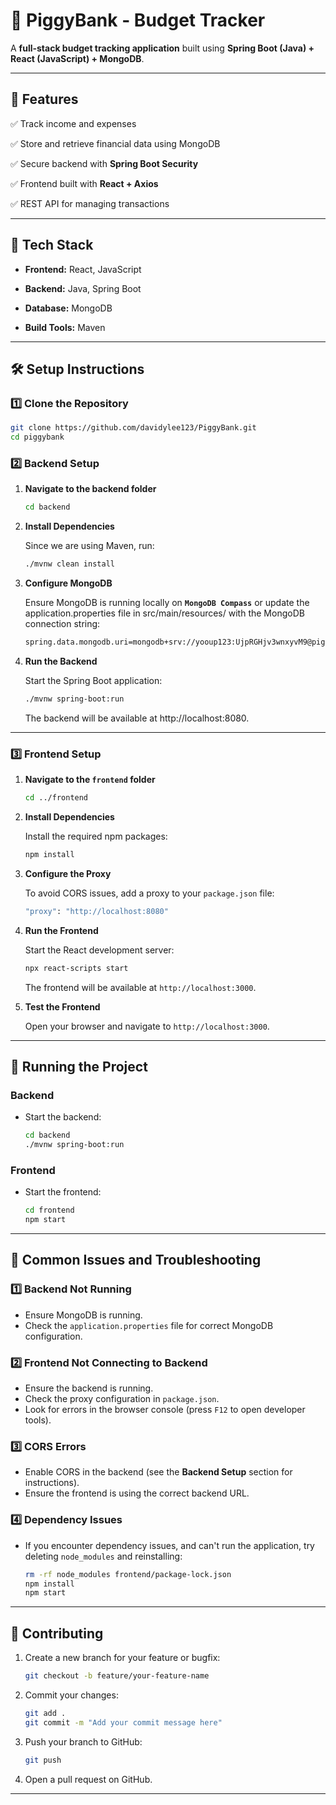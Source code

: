 # 🐷 PiggyBank - Budget Tracker

A **full-stack budget tracking application** built using **Spring Boot (Java) + React (JavaScript) + MongoDB**.

---

## 📌 Features

✅ Track income and expenses

✅ Store and retrieve financial data using MongoDB

✅ Secure backend with **Spring Boot Security**

✅ Frontend built with **React + Axios**

✅ REST API for managing transactions

---

## 🚀 Tech Stack

- **Frontend:** React, JavaScript

- **Backend:** Java, Spring Boot

- **Database:** MongoDB

- **Build Tools:** Maven

---

## 🛠️ Setup Instructions

### 1️⃣ Clone the Repository

```sh
git clone https://github.com/davidylee123/PiggyBank.git
cd piggybank
```

### 2️⃣ Backend Setup

1. **Navigate to the backend folder**

   ```sh
   cd backend
   ```

2. **Install Dependencies**

   Since we are using Maven, run:

   ```sh
   ./mvnw clean install
   ```

3. **Configure MongoDB**

   Ensure MongoDB is running locally on **`MongoDB Compass`** or update the application.properties file in src/main/resources/ with the MongoDB connection string:

   ```sh
   spring.data.mongodb.uri=mongodb+srv://yooup123:UjpRGHjv3wnxyvM9@piggybank.h1aip.mongodb.net/piggybank?retryWrites=true&w=majority
   ```

4. **Run the Backend**

   Start the Spring Boot application:

   ```sh
   ./mvnw spring-boot:run
   ```

   The backend will be available at http://localhost:8080.

---

### 3️⃣ Frontend Setup

1. **Navigate to the `frontend` folder**

   ```sh
   cd ../frontend
   ```

2. **Install Dependencies**

   Install the required npm packages:

   ```sh
   npm install
   ```

3. **Configure the Proxy**

   To avoid CORS issues, add a proxy to your `package.json` file:

   ```sh
   "proxy": "http://localhost:8080"
   ```

4. **Run the Frontend**

   Start the React development server:

   ```sh
   npx react-scripts start
   ```

   The frontend will be available at `http://localhost:3000`.

5. **Test the Frontend**

   Open your browser and navigate to `http://localhost:3000`.

---

## 🏃 Running the Project

### Backend

- Start the backend:

  ```sh
  cd backend
  ./mvnw spring-boot:run
  ```

### Frontend

- Start the frontend:

  ```sh
  cd frontend
  npm start
  ```

---

## 🐛 Common Issues and Troubleshooting

### 1️⃣ **Backend Not Running**

- Ensure MongoDB is running.
- Check the `application.properties` file for correct MongoDB configuration.

### 2️⃣ **Frontend Not Connecting to Backend**

- Ensure the backend is running.
- Check the proxy configuration in `package.json`.
- Look for errors in the browser console (press `F12` to open developer tools).

### 3️⃣ **CORS Errors**

- Enable CORS in the backend (see the **Backend Setup** section for instructions).
- Ensure the frontend is using the correct backend URL.

### 4️⃣ **Dependency Issues**

- If you encounter dependency issues, and can't run the application, try deleting `node_modules` and reinstalling:

  ```sh
  rm -rf node_modules frontend/package-lock.json
  npm install
  npm start
  ```

---

## 🤝 Contributing

1. Create a new branch for your feature or bugfix:

   ```sh
   git checkout -b feature/your-feature-name
   ```

2. Commit your changes:

   ```sh
   git add .
   git commit -m "Add your commit message here"
   ```

3. Push your branch to GitHub:

   ```sh
   git push
   ```

4. Open a pull request on GitHub.

---
